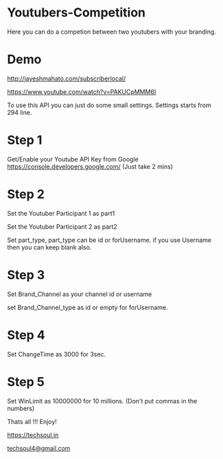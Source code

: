 # Youtubers-Competition
Here you can do a competion between two youtubers with your branding.

# Demo 
http://jayeshmahato.com/subscriberlocal/

https://www.youtube.com/watch?v=PAKUCpMMM6I



To use this API you can just do some small settings. Settings starts from 294 line.

	

# Step 1
	
  Get/Enable your Youtube API Key from Google https://console.developers.google.com/ (Just take 2 mins)
  
  # Step 2
  
  Set the Youtuber Participant 1 as part1
  
  Set the Youtuber Participant 2 as part2
  
  Set part_type, part_type can be id or forUsername.  if you use Username then you can keep blank also.
  

  # Step 3
  
  Set Brand_Channel as your channel id or username
  
  set Brand_Channel_type as id or empty for forUsername.
  

  # Step 4
  
   Set ChangeTime as 3000 for 3sec.
   
   # Step 5
  
   Set WinLimit as 10000000 for 10 millions. (Don't put commas in the numbers)
   
   
   
   
   Thats all !!! Enjoy!
   
   
   https://techsoul.in
   
  techsoul4@gmail.com
